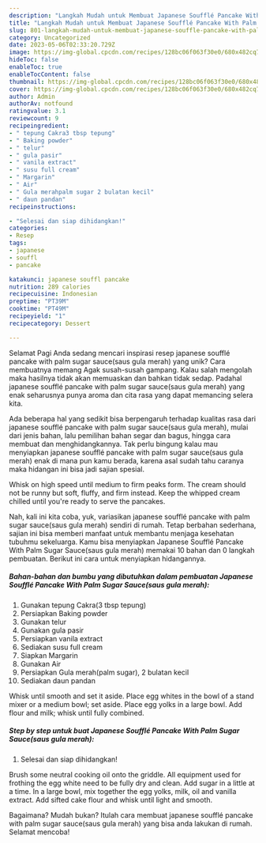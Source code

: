 ```yaml
---
description: "Langkah Mudah untuk Membuat Japanese Soufflé Pancake With Palm Sugar Sauce(saus gula merah) yang Lezat Sekali"
title: "Langkah Mudah untuk Membuat Japanese Soufflé Pancake With Palm Sugar Sauce(saus gula merah) yang Lezat Sekali"
slug: 801-langkah-mudah-untuk-membuat-japanese-souffle-pancake-with-palm-sugar-saucesaus-gula-merah-yang-lezat-sekali
category: Uncategorized
date: 2023-05-06T02:33:20.729Z
image: https://img-global.cpcdn.com/recipes/128bc06f063f30e0/680x482cq70/japanese-souffle-pancake-with-palm-sugar-saucesaus-gula-merah-foto-resep-utama.jpg
hideToc: false
enableToc: true
enableTocContent: false
thumbnail: https://img-global.cpcdn.com/recipes/128bc06f063f30e0/680x482cq70/japanese-souffle-pancake-with-palm-sugar-saucesaus-gula-merah-foto-resep-utama.jpg
cover: https://img-global.cpcdn.com/recipes/128bc06f063f30e0/680x482cq70/japanese-souffle-pancake-with-palm-sugar-saucesaus-gula-merah-foto-resep-utama.jpg
author: Admin
authorAv: notfound
ratingvalue: 3.1
reviewcount: 9
recipeingredient:
- " tepung Cakra3 tbsp tepung"
- " Baking powder"
- " telur"
- " gula pasir"
- " vanila extract"
- " susu full cream"
- " Margarin"
- " Air"
- " Gula merahpalm sugar 2 bulatan kecil"
- " daun pandan"
recipeinstructions:

- "Selesai dan siap dihidangkan!"
categories:
- Resep
tags:
- japanese
- souffl
- pancake

katakunci: japanese souffl pancake 
nutrition: 289 calories
recipecuisine: Indonesian
preptime: "PT39M"
cooktime: "PT49M"
recipeyield: "1"
recipecategory: Dessert

---
```



Selamat Pagi Anda sedang mencari inspirasi resep japanese soufflé pancake with palm sugar sauce(saus gula merah) yang unik? Cara membuatnya memang Agak susah-susah gampang. Kalau salah mengolah maka hasilnya tidak akan memuaskan dan bahkan tidak sedap. Padahal japanese soufflé pancake with palm sugar sauce(saus gula merah) yang enak seharusnya punya aroma dan cita rasa yang dapat memancing selera kita.


Ada beberapa hal yang sedikit bisa berpengaruh terhadap kualitas rasa dari japanese soufflé pancake with palm sugar sauce(saus gula merah), mulai dari jenis bahan, lalu pemilihan bahan segar dan bagus, hingga cara membuat dan menghidangkannya. Tak perlu bingung kalau mau menyiapkan japanese soufflé pancake with palm sugar sauce(saus gula merah) enak di mana pun kamu berada, karena asal sudah tahu caranya maka hidangan ini bisa jadi sajian spesial.

Whisk on high speed until medium to firm peaks form. The cream should not be runny but soft, fluffy, and firm instead. Keep the whipped cream chilled until you&#39;re ready to serve the pancakes.


Nah, kali ini kita coba, yuk, variasikan japanese soufflé pancake with palm sugar sauce(saus gula merah) sendiri di rumah. Tetap berbahan sederhana, sajian ini bisa memberi manfaat untuk membantu menjaga kesehatan tubuhmu sekeluarga. Kamu bisa menyiapkan Japanese Soufflé Pancake With Palm Sugar Sauce(saus gula merah) memakai 10 bahan dan 0 langkah pembuatan. Berikut ini cara untuk menyiapkan hidangannya.

<!--inarticleads1-->

##### Bahan-bahan dan bumbu yang dibutuhkan dalam pembuatan Japanese Soufflé Pancake With Palm Sugar Sauce(saus gula merah):

1. Gunakan  tepung Cakra(3 tbsp tepung)
1. Persiapkan  Baking powder
1. Gunakan  telur
1. Gunakan  gula pasir
1. Persiapkan  vanila extract
1. Sediakan  susu full cream
1. Siapkan  Margarin
1. Gunakan  Air
1. Persiapkan  Gula merah(palm sugar), 2 bulatan kecil
1. Sediakan  daun pandan


Whisk until smooth and set it aside. Place egg whites in the bowl of a stand mixer or a medium bowl; set aside. Place egg yolks in a large bowl. Add flour and milk; whisk until fully combined. 

<!--inarticleads2-->

##### Step by step untuk buat Japanese Soufflé Pancake With Palm Sugar Sauce(saus gula merah):


1. Selesai dan siap dihidangkan!

Brush some neutral cooking oil onto the griddle. All equipment used for frothing the egg white need to be fully dry and clean. Add sugar in a little at a time. In a large bowl, mix together the egg yolks, milk, oil and vanilla extract. Add sifted cake flour and whisk until light and smooth. 

Bagaimana? Mudah bukan? Itulah cara membuat japanese soufflé pancake with palm sugar sauce(saus gula merah) yang bisa anda lakukan di rumah. Selamat mencoba!
